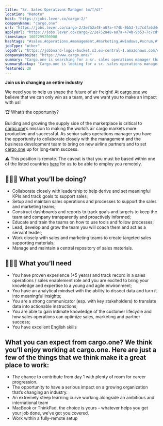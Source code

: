 ```yaml
---
title: "Sr. Sales Operations Manager (m/f/d)"
location: "Remote"
host: "https://jobs.lever.co/cargo-2/"
companyName: "cargo.one"
url: "https://jobs.lever.co/cargo-2/2e752a48-a07a-474b-9b53-7c7cdfa6d4cc"
applyUrl: "https://jobs.lever.co/cargo-2/2e752a48-a07a-474b-9b53-7c7cdfa6d4cc/apply"
timestamp: 1607299200000
hashtags: "#sales,#operations,#management,#marketing,#windows,#scrum,#translation,#analysis,#office,#optimization"
jobType: "other"
logoUrl: "https://jobboard-logos-bucket.s3.eu-central-1.amazonaws.com/cargo-one"
companyWebsite: "https://www.cargo.one/"
summary: "Cargo.one is searching for a sr. sales operations manager that has 5 years) and track record in a sales operations / sales enablement role and you are excited to bring your knowledge and expertise to a young and agile environment."
summaryBackup: "Cargo.one is looking for a sr. sales operations manager that has experience in: #sales, #operations, #management."
featured: 20
---
```


**Join us in changing an entire industry**

We need you to help us shape the future of air freight! At [cargo.one](http://cargo.one/) we believe that we can only win as a team, and we want you to make an impact with us!

🏆 What’s the opportunity?

Building and growing the supply side of the marketplace is critical to [cargo.one](http://cargo.one/)’s mission to making the world’s air cargo markets more productive and successful. As senior sales operations manager you have the opportunity to collaborate closely with the management and the business development team to bring on new airline partners and to set [cargo.one](http://cargo.one) up for long-term success.

⚠️ This position is remote. The caveat is that you must be based within one of the listed countries [here](https://drive.google.com/file/d/1sG5ppO5OKJseIOjzHIm0jUbdpvTBmeQ8/view?usp=sharing) for us to be able to employ you remotely.

## 🕵🏼‍♀️ What you’ll be doing?

*   Collaborate closely with leadership to help derive and set meaningful KPIs and track goals to support sales;
*   Setup and maintain sales operations and processes to support the sales and marketing teams;
*   Construct dashboards and reports to track goals and targets to keep the team and company transparently and proactively informed;
*   Educate and train the teams on how to use tools and follow processes;
*   Lead, develop and grow the team you will coach them and act as a servant leader;
*   Work closely with sales and marketing teams to create targeted sales supporting materials;
*   Manage and maintain a central repository of sales materials. 

## 🙋🏽‍♀️ What you’ll need

*   You have proven experience (+5 years) and track record in a sales operations / sales enablement role and you are excited to bring your knowledge and expertise to a young and agile environment;
*   You have an analytical mindset with the ability to dissect data and turn it into meaningful insights;
*   You are a strong communicator (esp. with key stakeholders) to translate data into actionable instructions;
*   You are able to gain intimate knowledge of the customer lifecycle and how sales operations can optimize sales, marketing and partner success;
*   You have excellent English skills

## What you can expect from cargo.one? We think you’ll enjoy working at cargo.one. Here are just a few of the things that we think make it a great place to work:

*   The chance to contribute from day 1 with plenty of room for career progression.
*   The opportunity to have a serious impact on a growing organization that’s changing an industry.
*   An extremely steep learning curve working alongside an ambitious and international team
*   MacBook or ThinkPad, the choice is yours – whatever helps you get your job done, we’ve got you covered.
*   Work within a fully-remote setup
